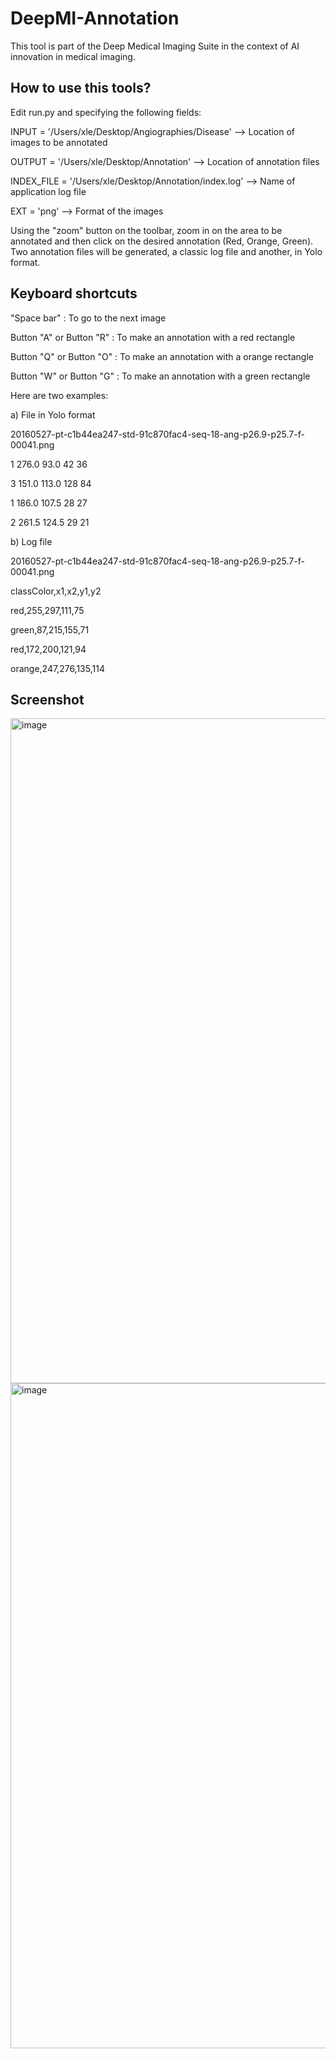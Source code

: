 # DeepMI-Annotation



This tool is part of the Deep Medical Imaging Suite in the context of AI innovation in medical imaging.

## How to use this tools?

Edit run.py and specifying the following fields:

INPUT = '/Users/xle/Desktop/Angiographies/Disease' --> Location of images to be annotated

OUTPUT = '/Users/xle/Desktop/Annotation' --> Location of annotation files

INDEX_FILE = '/Users/xle/Desktop/Annotation/index.log' --> Name of application log file

EXT = 'png' --> Format of the images 

Using the "zoom" button on the toolbar, zoom in on the area to be annotated and then click on the desired annotation (Red, Orange, Green). Two annotation files will be generated, a classic log file and another, in Yolo format.

## Keyboard shortcuts

"Space bar" : To go to the next image

Button "A" or Button "R" : To make an annotation with a red rectangle

Button "Q" or Button "O" : To make an annotation with a orange rectangle

Button "W" or Button "G" : To make an annotation with a green rectangle

Here are two examples:

a) File in Yolo format

  20160527-pt-c1b44ea247-std-91c870fac4-seq-18-ang-p26.9-p25.7-f-00041.png

  1 276.0 93.0 42 36
  
  3 151.0 113.0 128 84
  
  1 186.0 107.5 28 27
  
  2 261.5 124.5 29 21


b) Log file

  20160527-pt-c1b44ea247-std-91c870fac4-seq-18-ang-p26.9-p25.7-f-00041.png
  
  classColor,x1,x2,y1,y2
  
  red,255,297,111,75
  
  green,87,215,155,71
  
  red,172,200,121,94
  
  orange,247,276,135,114
  
  
  

## Screenshot 

 
<img width="1064" alt="image" src="https://user-images.githubusercontent.com/25364805/194230382-193f777d-6e6d-4a75-9c87-4cf667dc8ad4.png">  
<img width="1064" alt="image" src="https://user-images.githubusercontent.com/25364805/194231066-fffb760e-c8ad-4d38-a163-78a7adead0d7.png">



